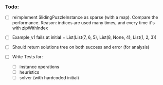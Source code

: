 ### Todo:

- [ ] reimplement SlidingPuzzleInstance as sparse (with a map). Compare the performance.
      Reason: indices are used many times, and every time it's with zipWithIndex

- [ ] Example_v1 fails at initial = List(List(7, 6, 5), List(8, None, 4), List(1, 2, 3))

- [ ] Should return solutions tree on both success and error (for analysis)

- [ ] Write Tests for:
    - [ ] instance operations
    - [ ] heuristics
    - [ ] solver (with hardcoded initial)